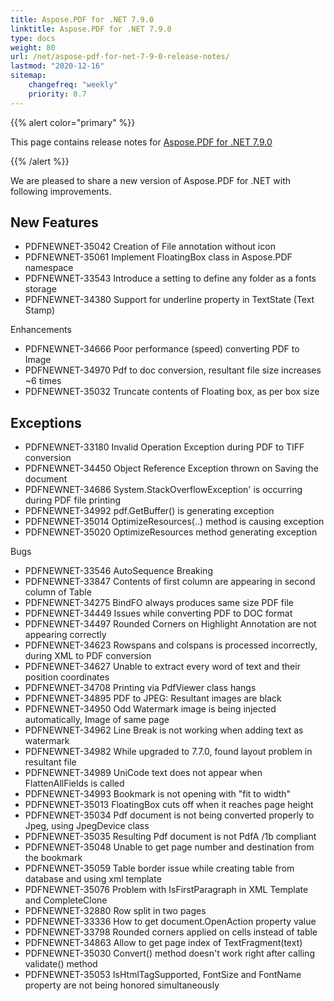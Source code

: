 ```yaml
---
title: Aspose.PDF for .NET 7.9.0
linktitle: Aspose.PDF for .NET 7.9.0
type: docs
weight: 80
url: /net/aspose-pdf-for-net-7-9-0-release-notes/
lastmod: "2020-12-16"
sitemap:
    changefreq: "weekly"
    priority: 0.7
---
```


{{% alert color="primary" %}}

This page contains release notes for [Aspose.PDF for .NET 7.9.0](http://www.aspose.com/downloads/pdf/net/new-releases/aspose.pdf-for-.net-7.9.0/)

{{% /alert %}}

We are pleased to share a new version of Aspose.PDF for .NET with following improvements.
## **New Features**
- PDFNEWNET-35042 Creation of File annotation without icon
- PDFNEWNET-35061 Implement FloatingBox class in Aspose.PDF namespace
- PDFNEWNET-33543 Introduce a setting to define any folder as a fonts storage
- PDFNEWNET-34380 Support for underline property in TextState (Text Stamp)

Enhancements

- PDFNEWNET-34666 Poor performance (speed) converting PDF to Image
- PDFNEWNET-34970 Pdf to doc conversion, resultant file size increases ~6 times
- PDFNEWNET-35032 Truncate contents of Floating box, as per box size
## **Exceptions**
- PDFNEWNET-33180 Invalid Operation Exception during PDF to TIFF conversion
- PDFNEWNET-34450 Object Reference Exception thrown on Saving the document
- PDFNEWNET-34686 System.StackOverflowException' is occurring during PDF file printing
- PDFNEWNET-34992 pdf.GetBuffer() is generating exception
- PDFNEWNET-35014 OptimizeResources(..) method is causing exception
- PDFNEWNET-35020 OptimizeResources method generating exception

Bugs

- PDFNEWNET-33546 AutoSequence Breaking
- PDFNEWNET-33847 Contents of first column are appearing in second column of Table
- PDFNEWNET-34275 BindFO always produces same size PDF file
- PDFNEWNET-34449 Issues while converting PDF to DOC format
- PDFNEWNET-34497 Rounded Corners on Highlight Annotation are not appearing correctly
- PDFNEWNET-34623 Rowspans and colspans is processed incorrectly, during XML to PDF conversion
- PDFNEWNET-34627 Unable to extract every word of text and their position coordinates
- PDFNEWNET-34708 Printing via PdfViewer class hangs
- PDFNEWNET-34895 PDF to JPEG: Resultant images are black
- PDFNEWNET-34950 Odd Watermark image is being injected automatically, Image of same page
- PDFNEWNET-34962 Line Break is not working when adding text as watermark
- PDFNEWNET-34982 While upgraded to 7.7.0, found layout problem in resultant file
- PDFNEWNET-34989 UniCode text does not appear when FlattenAllFields is called
- PDFNEWNET-34993 Bookmark is not opening with "fit to width"
- PDFNEWNET-35013 FloatingBox cuts off when it reaches page height
- PDFNEWNET-35034 Pdf document is not being converted properly to Jpeg, using JpegDevice class
- PDFNEWNET-35035 Resulting Pdf document is not PdfA /1b compliant
- PDFNEWNET-35048 Unable to get page number and destination from the bookmark
- PDFNEWNET-35059 Table border issue while creating table from database and using xml template
- PDFNEWNET-35076 Problem with IsFirstParagraph in XML Template and CompleteClone
- PDFNEWNET-32880 Row split in two pages
- PDFNEWNET-33336 How to get document.OpenAction property value
- PDFNEWNET-33798 Rounded corners applied on cells instead of table
- PDFNEWNET-34863 Allow to get page index of TextFragment(text)
- PDFNEWNET-35030 Convert() method doesn't work right after calling validate() method
- PDFNEWNET-35053 IsHtmlTagSupported, FontSize and FontName property are not being honored simultaneously
